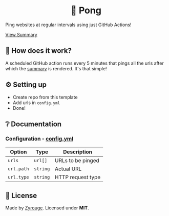 <h1 align="center">🏓 Pong</h1>

Ping websites at regular intervals using just GitHub Actions!

[View Summary](summary.md)

## 🤔 How does it work?

A scheduled GitHub action runs every 5 minutes that pings all the urls after which the [summary](summary.md) is rendered. It's that simple!

## ⚙️ Setting up

- Create repo from this template
- Add urls in `config.yml`
- Done!

## ❔ Documentation

### Configuration - [config.yml](config.yml)

Option | Type | Description
--- | --- | ---
`urls` | `url[]` | URLs to be pinged
`url.path` | `string` | Actual URL
`url.type` | `string` | HTTP request type

## 📃 License

Made by [Zyrouge](https://zyrouge.gq). Licensed under **MIT**.
